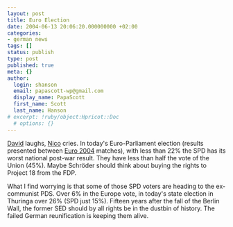 ```yaml
---
layout: post
title: Euro Election
date: 2004-06-13 20:06:20.000000000 +02:00
categories:
- german news
tags: []
status: publish
type: post
published: true
meta: {}
author:
  login: shanson
  email: papascott-wp@gmail.com
  display_name: PapaScott
  first_name: Scott
  last_name: Hanson
# excerpt: !ruby/object:Hpricot::Doc
  # options: {}
---
```

<p><a href="http://medienkritik.typepad.com/blog/2004/06/european_parlia.html" title="Davids Medienkritik: European Parliamentary Elections: SPD Suffers Unbelievable Crash">David</a> laughs, <a href="http://lumma.de/eintrag.php?id=321" title="Wahlen in Thüringen und Europa: SPD als Randgruppe">Nico</a> cries. In today's Euro-Parliament election (results presented between <a href="http://www.euro2004.com/">Euro 2004</a> matches), with less than 22% the SPD has its worst national post-war result. They have less than half the vote of the Union (45%). Maybe Schröder should think about buying the rights to Project 18 from the FDP.</p>
<p>What I find worrying is that some of those SPD voters are heading to the ex-communist PDS. Over 6% in the Europe vote, in today's state election in Thuringa over 26% (SPD just 15%).  Fifteen years after the fall of the Berlin Wall, the former SED should by all rights be in the dustbin of history. The failed German reunification is keeping them alive.</p>
